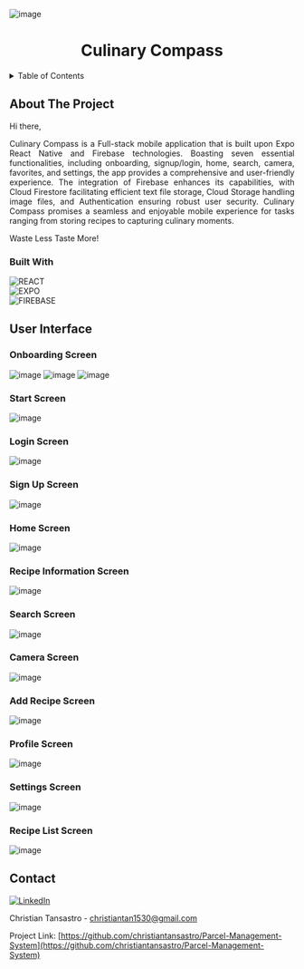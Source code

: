 ![image](https://github.com/christiantansastro/CulinaryCompass/assets/137610891/e9d9a001-5362-49ce-a65e-17cccd49fe16)<h1 align="center"> Culinary Compass </h1>  

<!-- TABLE OF CONTENTS -->
<details>
  <summary>Table of Contents</summary>
  <ol>
    <li>
      <a href="#about-the-project">About The Project</a>
      <ul>
        <li><a href="#built-with">Built With</a></li>
      </ul>
    </li>
    <li><a href="#user-interface">User Inteface</a></li>
    <li><a href="#contact">Contact</a></li>
  </ol>
</details>

<!-- ABOUT THE PROJECT -->
## About The Project

<div align="justify"> 
  
Hi there,

Culinary Compass is a Full-stack mobile application that is built upon Expo React Native and Firebase technologies. Boasting seven essential functionalities, including onboarding, signup/login, home, search, camera, favorites, and settings, the app provides a comprehensive and user-friendly experience. The integration of Firebase enhances its capabilities, with Cloud Firestore facilitating efficient text file storage, Cloud Storage handling image files, and Authentication ensuring robust user security. Culinary Compass promises a seamless and enjoyable mobile experience for tasks ranging from storing recipes to capturing culinary moments. 

Waste Less Taste More!

</div>

### Built With

![REACT][react-shield]
<br/>
![EXPO][expo-shield]
<br/>
![FIREBASE][firebase-shield]


## User Interface

### Onboarding Screen
![image](https://github.com/christiantansastro/CulinaryCompass/assets/137610891/70f963af-b8b3-4c4b-928b-c4824776aabf)
![image](https://github.com/christiantansastro/CulinaryCompass/assets/137610891/2011319b-0f53-42fa-bd5c-a361cff9a885)
![image](https://github.com/christiantansastro/CulinaryCompass/assets/137610891/d0737246-9398-4074-bec9-93a3abef2dcc)

### Start Screen
![image](https://github.com/christiantansastro/CulinaryCompass/assets/137610891/27f267a3-b1f2-4382-b3b7-4c708d39a03b)

### Login Screen
![image](https://github.com/christiantansastro/CulinaryCompass/assets/137610891/10bf0288-ff8e-427d-91e7-f70b3f9c8104)

### Sign Up Screen
![image](https://github.com/christiantansastro/CulinaryCompass/assets/137610891/bf57abf7-127e-4735-a603-4e13f2dc8ac2)

### Home Screen
![image](https://github.com/christiantansastro/CulinaryCompass/assets/137610891/f2928856-db10-4976-bf97-2fe1213cfb9e)

### Recipe Information Screen
![image](https://github.com/christiantansastro/CulinaryCompass/assets/137610891/666e1249-d3cb-488b-9302-d0b680bf434f)

### Search Screen
![image](https://github.com/christiantansastro/CulinaryCompass/assets/137610891/bf3fcca0-ed40-44cb-9059-ddc21fe90cf9)

### Camera Screen
![image](https://github.com/christiantansastro/CulinaryCompass/assets/137610891/75d3352b-2d8b-4c19-9505-3f7d69d7bf52)

### Add Recipe Screen
![image](https://github.com/christiantansastro/CulinaryCompass/assets/137610891/d4741909-16b8-434b-9895-32c6fca3482a)

### Profile Screen
![image](https://github.com/christiantansastro/CulinaryCompass/assets/137610891/75e9ef04-f9fd-4aee-ac50-4cdbeff8c853)

### Settings Screen
![image](https://github.com/christiantansastro/CulinaryCompass/assets/137610891/ffb6bc07-4585-4860-bef2-f549a24e1166)

### Recipe List Screen
![image](https://github.com/christiantansastro/CulinaryCompass/assets/137610891/1f66c854-8a92-401a-bf8e-9bf9dd5626da)

<!-- CONTACT -->
## Contact

[![LinkedIn][linkedin-shield]][linkedin-url]

Christian Tansastro - christiantan1530@gmail.com

Project Link: [https://github.com/christiantansastro/Parcel-Management-System](https://github.com/christiantansastro/Parcel-Management-System)

[linkedin-shield]: https://img.shields.io/badge/LinkedIn-0077B5?style=for-the-badge&logo=linkedin&logoColor=white
[linkedin-url]: https://linkedin.com/in/christiantansastro
[react-shield]: https://img.shields.io/badge/react_native-%2320232a.svg?style=for-the-badge&logo=react&logoColor=%2361DAFB
[expo-shield]: https://img.shields.io/badge/expo-1C1E24?style=for-the-badge&logo=expo&logoColor=#D04A37
[firebase-shield]: https://img.shields.io/badge/Firebase-039BE5?style=for-the-badge&logo=Firebase&logoColor=white
